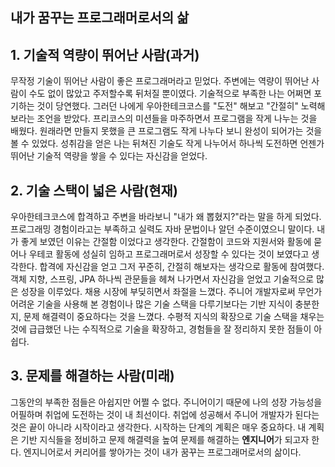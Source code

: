 ## 내가 꿈꾸는 프로그래머로서의 삶

## 1. 기술적 역량이 뛰어난 사람(과거)

무작정 기술이 뛰어난 사람이 좋은 프로그래머라고 믿었다. 주변에는 역량이 뛰어난 사람이 수도 없이 많았고 주저할수록 뒤처질 뿐이였다.
기술적으로 부족한 나는 어쩌면 포기하는 것이 당연했다. 그러던 나에게 우아한테크코스를 "도전" 해보고 "간절히" 노력해 보라는 조언을 받았다. 
프리코스의 미션들을 마주하면서 프로그램을 작게 나누는 것을 배웠다. 원래라면 만들지 못했을 큰 프로그램도 작게 나누다 보니 완성이 되어가는 것을 볼 수 있었다.
성취감을 얻은 나는 뒤쳐진 기술도 작게 나누어서 하나씩 도전하면 언젠가 뛰어난 기술적 역량을 쌓을 수 있다는 자신감을 얻었다.

## 2. 기술 스택이 넓은 사람(현재)

우아한테크코스에 합격하고 주변을 바라보니 "내가 왜 뽑혔지?"라는 말을 하게 되었다. 프로그래밍 경험이라고는 부족하고 실력도 자바 문법이나 알던 수준이였으니 말이다.
내가 좋게 보였던 이유는 간절함 이었다고 생각한다. 간절함이 코드와 지원서와 활동에 묻어나 우테코 활동에 성실히 임하고 프로그래머로서 성장할 수 있다는 것이 보였다고 생각한다.
합격에 자신감을 얻고 그저 꾸준히, 간절히 해보자는 생각으로 활동에 참여했다. 객체 지향, 스프링, JPA 하나씩 관문들을 헤쳐 나가면서 자신감을 얻었고 기술적으로 많은 성장을 이루었다.
채용 시장에 부딪히면서 좌절을 느꼈다. 주니어 개발자로써 무언가 어려운 기술을 사용해 본 경험이나 많은 기술 스택을 다루기보다는 기반 지식이 충분한지, 문제 해결력이 중요하다는 것을 느꼈다.
수평적 지식의 확장으로 기술 스택을 채우는 것에 급급했던 나는 수직적으로 기술을 확장하고, 경험들을 잘 정리하지 못한 점들이 아쉽다.

## 3. 문제를 해결하는 사람(미래)

그동안의 부족한 점들은 아쉽지만 어쩔 수 없다. 주니어이기 때문에 나의 성장 가능성을 어필하며 취업에 도전하는 것이 내 최선이다. 
취업에 성공해서 주니어 개발자가 된다는 것은 끝이 아니라 시작이라고 생각한다. 
시작하는 단계의 계획은 매우 중요하다. 내 계획은 기반 지식들을 정비하고 문제 해결력을 높여 문제를 해결하는 **엔지니어**가 되고자 한다.
엔지니어로서 커리어를 쌓아가는 것이 내가 꿈꾸는 프로그래머로서의 삶이다.
